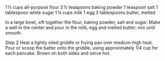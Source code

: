 1 ½ cups all-purpose flour
3 ½ teaspoons baking powder
1 teaspoon salt
1 tablespoon white sugar
1 ¼ cups milk
1 egg
3 tablespoons butter, melted

In a large bowl, sift together the flour, baking powder, salt and sugar. Make a well in the center and pour in the milk, egg and melted butter; mix until smooth.

Step 2
Heat a lightly oiled griddle or frying pan over medium-high heat. Pour or scoop the batter onto the griddle, using approximately 1/4 cup for each pancake. Brown on both sides and serve hot.